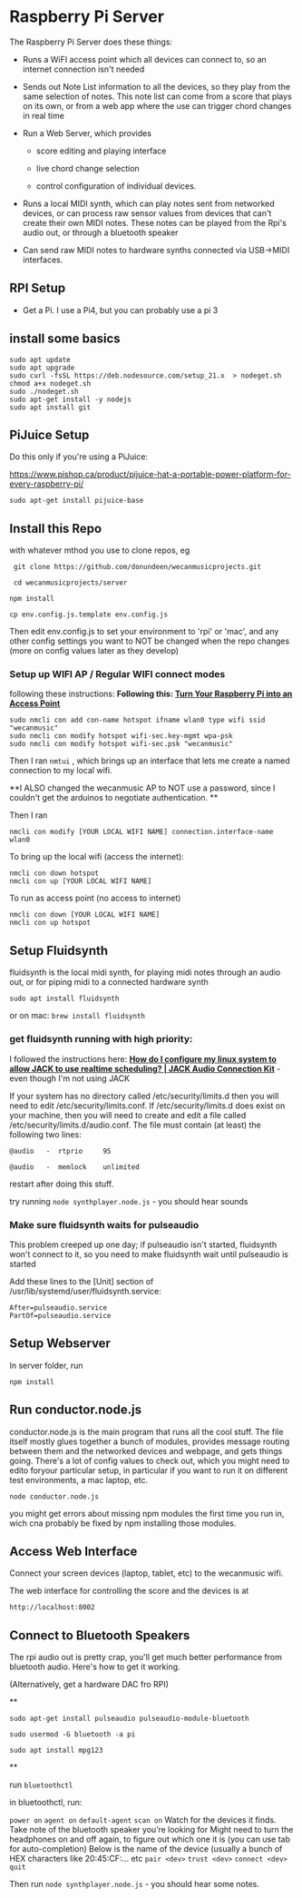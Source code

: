 # Raspberry Pi Server

The Raspberry Pi Server does these things:

- Runs a WiFI access point which all devices can connect to, so an internet connection isn't needed

- Sends out Note List information to all the devices, so they play from the same selection of notes. This note list can come from a score that plays on its own, or from a web app where the use can trigger chord changes in real time

- Run a Web Server, which provides
  
  - score editing and playing interface
  
  - live chord change selection
  
  - control configuration of individual devices.

- Runs a local MIDI synth, which can play notes sent from networked devices, or can process raw sensor values from devices that can't create their own MIDI notes. These notes can be played from the Rpi's audio out, or through a bluetooth speaker

- Can send raw MIDI notes to hardware synths connected via USB->MIDI interfaces.

## RPI Setup

- Get a Pi. I use a Pi4, but you can probably use a pi 3

## install some basics

```
sudo apt update
sudo apt upgrade
sudo curl -fsSL https://deb.nodesource.com/setup_21.x  > nodeget.sh
chmod a+x nodeget.sh
sudo ./nodeget.sh
sudo apt-get install -y nodejs
sudo apt install git 
```

## PiJuice Setup

Do this only if you're using a PiJuice:

https://www.pishop.ca/product/pijuice-hat-a-portable-power-platform-for-every-raspberry-pi/

`sudo apt-get install pijuice-base`

## Install this Repo

with whatever mthod you use to clone repos, eg

` git clone https://github.com/donundeen/wecanmusicprojects.git`

` cd wecanmusicprojects/server`

`npm install`

`cp env.config.js.template env.config.js `

Then edit env.config.js to set your environment to 'rpi' or 'mac', and any other config settings you want to NOT be changed when the repo changes (more on config values later as they develop)

### Setup up WIFI AP / Regular WIFI connect modes

following these instructions: **Following this: [Turn Your Raspberry Pi into an Access Point ](https://raspberrytips.com/access-point-setup-raspberry-pi/)**

```
sudo nmcli con add con-name hotspot ifname wlan0 type wifi ssid "wecanmusic"
sudo nmcli con modify hotspot wifi-sec.key-mgmt wpa-psk
sudo nmcli con modify hotspot wifi-sec.psk "wecanmusic"
```

Then I ran `nmtui` , which brings up an interface that lets me create a named connection to my local wifi.

**I ALSO changed the wecanmusic AP to NOT use a password, since I couldn't get the arduinos to negotiate authentication. **

Then I ran

`nmcli con modify [YOUR LOCAL WIFI NAME] connection.interface-name wlan0`

To bring up the local wifi (access the internet):

```
nmcli con down hotspot
nmcli con up [YOUR LOCAL WIFI NAME]
```

To run as access point (no access to internet)

```
nmcli con down [YOUR LOCAL WIFI NAME]
nmcli con up hotspot
```

## Setup Fluidsynth

fluidsynth is the local midi synth, for playing midi notes through an audio out, or for piping midi to a connected hardware synth

`sudo apt install fluidsynth`

or on mac: `brew install fluidsynth`

### get fluidsynth running with high priority:

I followed the instructions here: **[How do I configure my linux system to allow JACK to use realtime scheduling? | JACK Audio Connection Kit](https://jackaudio.org/faq/linux_rt_config.html)**  - even though I'm not using JACK

If your system has no directory called /etc/security/limits.d then you will need to edit /etc/security/limits.conf. If /etc/security/limits.d does exist on your machine, then you will need to create and edit a file called /etc/security/limits.d/audio.conf. The file must contain (at least) the following two lines:

```
@audio   -  rtprio     95

@audio   -  memlock    unlimited
```

restart after doing this stuff.

try running `node synthplayer.node.js` - you should hear sounds

### Make sure fluidsynth waits for pulseaudio

This problem creeped up one day; if pulseaudio isn't started, fluidsynth won't connect to it, so you need to make fluidsynth wait until pulseaudio is started

Add these lines to the [Unit] section of /usr/lib/systemd/user/fluidsynth.service:

```
After=pulseaudio.service
PartOf=pulseaudio.service
```



## Setup Webserver

In server folder, run

`npm install`

## Run conductor.node.js

conductor.node.js is the main program that runs all the cool stuff. The file itself mostly glues together a bunch of modules, provides message routing between them and the networked devices and webpage, and gets things going. There's a lot of config values to check out, which you might need to edito foryour particular setup, in particular if you want to run it on different test environments, a mac laptop, etc.

`node conductor.node.js`

you might get errors about missing npm modules the first time you run in, wich cna probably be fixed by npm installing those modules.

## Access Web Interface

Connect your screen devices (laptop, tablet, etc) to the wecanmusic wifi.

The web interface for controlling the score and the devices is at

`http://localhost:8002`

## Connect to Bluetooth Speakers

The rpi audio out is pretty crap, you'll get much better performance from bluetooth audio. Here's how to get it working.

(Alternatively, get a hardware DAC fro RPI)

**

`sudo apt-get install pulseaudio pulseaudio-module-bluetooth`

`sudo usermod -G bluetooth -a pi`

`sudo apt install mpg123`

**

run ```bluetoothctl```

in bluetoothctl, run:

`power on`
`agent on`
`default-agent`
`scan on`
Watch for the devices it finds. Take note of the bluetooth speaker you’re looking for
Might need to turn the headphones on and off again, to figure out which one it is
(you can use tab for auto-completion)
Below <dev> is the name of the device (usually a bunch of HEX characters like 20:45:CF:... etc
`pair <dev>`
`trust <dev>`
`connect <dev> `
`quit`

Then run `node synthplayer.node.js`  - you should hear some notes.
